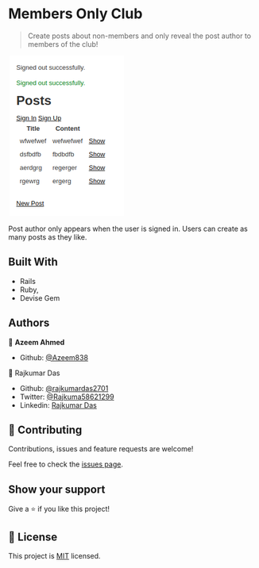 # Members Only Club

> Create posts about non-members and only reveal the post author to members of the club!

![screenshot](./app_screenshot.png)

Post author only appears when the user is signed in. Users can create as many posts as they like.

## Built With

- Rails
- Ruby,
- Devise Gem

## Authors

👤 **Azeem Ahmed**

- Github: [@Azeem838](https://github.com/Azeem838)

👤 Rajkumar Das

- Github: [@rajkumardas2701](https://github.com/rajkumardas2701)
- Twitter: [@Rajkuma58621299](https://twitter.com/Rajkuma58621299)
- Linkedin: [Rajkumar Das](https://www.linkedin.com/in/rajkumar-das-41308961/)

## 🤝 Contributing

Contributions, issues and feature requests are welcome!

Feel free to check the [issues page](https://github.com/rajkumardas2701/members-only/issues).

## Show your support

Give a ⭐️ if you like this project!

## 📝 License

This project is [MIT](lic.url) licensed.
